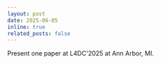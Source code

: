 ```yaml
---
layout: post
date: 2025-06-05
inline: true
related_posts: false
---
```


Present one paper at L4DC'2025 at Ann Arbor, MI.
